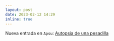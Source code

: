 ```yaml
---
layout: post
date: 2023-02-12 14:29
inline: true
---
```


Nueva entrada en `Apsu`: [Autopsia de una pesadilla](blog/2023/autopsia-de-una-pesadilla/)
